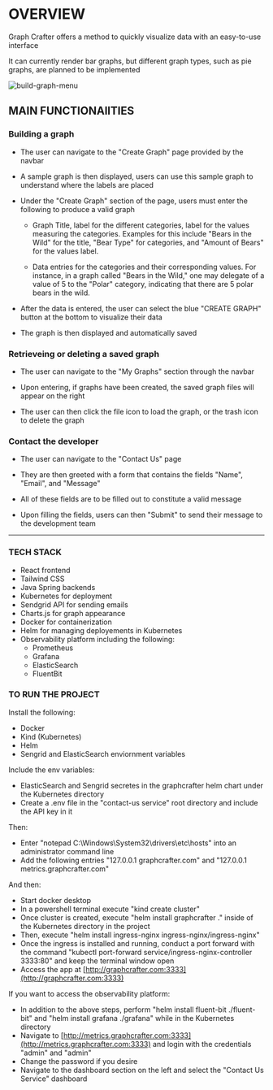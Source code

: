 # OVERVIEW

Graph Crafter offers a method to quickly visualize data with an easy-to-use interface

It can currently render bar graphs, but different graph types, such as pie graphs, are planned to be implemented

![build-graph-menu](putURLhere)

## MAIN FUNCTIONAlITIES

### Building a graph

- The user can navigate to the "Create Graph" page provided by the navbar

- A sample graph is then displayed, users can use this sample graph to understand where the labels are placed

- Under the "Create Graph" section of the page, users must enter the following to produce a valid graph

    - Graph Title, label for the different categories, label for the values measuring the categories. Examples for this include "Bears in the Wild" for the title, "Bear Type" for categories, and "Amount of Bears" for the values label.

    - Data entries for the categories and their corresponding values. For instance, in a graph called "Bears in the Wild," one may delegate of a value of 5 to the "Polar" category, indicating that there are 5 polar bears in the wild.

- After the data is entered, the user can select the blue "CREATE GRAPH" button at the bottom to visualize their data

- The graph is then displayed and automatically saved

### Retrieveing or deleting a saved graph

- The user can navigate to the "My Graphs" section through the navbar

- Upon entering, if graphs have been created, the saved graph files will appear on the right

- The user can then click the file icon to load the graph, or the trash icon to delete the graph

### Contact the developer

- The user can navigate to the "Contact Us" page

- They are then greeted with a form that contains the fields "Name", "Email", and "Message"

- All of these fields are to be filled out to constitute a valid message

- Upon filling the fields, users can then "Submit" to send their message to the development team

---

### TECH STACK

- React frontend
- Tailwind CSS
- Java Spring backends
- Kubernetes for deployment
- Sendgrid API for sending emails
- Charts.js for graph appearance
- Docker for containerization
- Helm for managing deployements in Kubernetes
- Observability platform including the following:
    - Prometheus
    - Grafana
    - ElasticSearch
    - FluentBit

### TO RUN THE PROJECT

Install the following:

- Docker
- Kind (Kubernetes)
- Helm
- Sengrid and ElasticSearch enviornment variables

Include the env variables:

- ElasticSearch and Sengrid secretes in the graphcrafter helm chart under the Kubernetes directory
- Create a .env file in the "contact-us service" root directory and include the API key in it

Then:

- Enter "notepad C:\Windows\System32\drivers\etc\hosts" into an administrator command line
- Add the following entries "127.0.0.1 graphcrafter.com" and "127.0.0.1 metrics.graphcrafter.com"

And then:

- Start docker desktop
- In a powershell terminal execute "kind create cluster"
- Once cluster is created, execute "helm install graphcrafter ." inside of the Kubernetes directory in the project
- Then, execute "helm install ingress-nginx ingress-nginx/ingress-nginx" 
- Once the ingress is installed and running, conduct a port forward with the command "kubectl port-forward service/ingress-nginx-controller 3333:80" and keep the terminal window open
- Access the app at [http://graphcrafter.com:3333](http://graphcrafter.com:3333)

If you want to access the observability platform:

- In addition to the above steps, perform "helm install fluent-bit ./fluent-bit" and "helm install grafana ./grafana" while in the Kubernetes directory 
- Navigate to [http://metrics.graphcrafter.com:3333](http://metrics.graphcrafter.com:3333) and login with the credentials "admin" and "admin"
- Change the password if you desire
- Navigate to the dashboard section on the left and select the "Contact Us Service" dashboard
